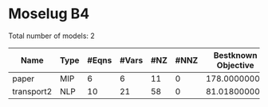 #  Moselug B4

Total number of models:   2

| Name       | Type | #Eqns | #Vars | #NZ | #NNZ | Bestknown Objective |
|------------|------|-------|-------|-----|------|---------------------|
| paper      | MIP  | 6     | 6     | 11  | 0    | 178.00000000        |
| transport2 | NLP  | 10    | 21    | 58  | 0    | 81.01800000         |